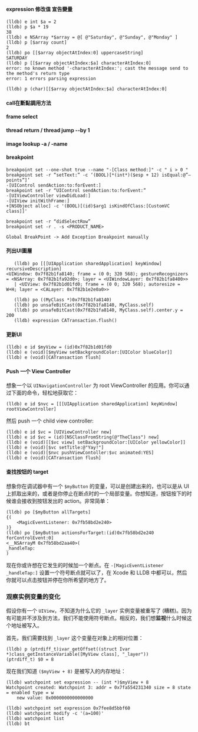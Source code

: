 #### expression 修改值 宣告變量

```
(lldb) e int $a = 2
(lldb) p $a * 19
38
(lldb) e NSArray *$array = @[ @"Saturday", @"Sunday", @"Monday" ]
(lldb) p [$array count]
2
(lldb) po [[$array objectAtIndex:0] uppercaseString]
SATURDAY
(lldb) p [[$array objectAtIndex:$a] characterAtIndex:0]
error: no known method '-characterAtIndex:'; cast the message send to the method's return type
error: 1 errors parsing expression

(lldb) p (char)[[$array objectAtIndex:$a] characterAtIndex:0]
```

#### call在斷點調用方法

#### frame select

#### thread return / thread jump --by 1

#### image lookup -a / -name

#### breakpoint

```
breakpoint set --one-shot true --name "-[Class method:]" -c " i > 0 "
breakpoint set -r “setText:” -c ‘(BOOL)[*(int*)($esp + 12) isEqual:@”— points”]’
-[UIControl sendAction:to:forEvent:]
breakpoint set -r “UIControl sendAction:to:forEvent:”
-[UIViewController viewDidLoad:]
-[UIView initWithFrame:]
+[NSObject alloc] -c '(BOOL)[(id)$arg1 isKindOfClass:[CustomVC class]]'

breakpoint set -r “didSelectRow”
breakpoint set -r . -s <PRODUCT_NAME>

Global BreakPoint -> Add Exception Breakpoint manually
```

#### 列出UI圖層

```
   (lldb) po [[[UIApplication sharedApplication] keyWindow] recursiveDescription]
<UIWindow: 0x7f82b1fa8140; frame = (0 0; 320 568); gestureRecognizers = <NSArray: 0x7f82b1fa92d0>; layer = <UIWindowLayer: 0x7f82b1fa8400>>
   | <UIView: 0x7f82b1d01fd0; frame = (0 0; 320 568); autoresize = W+H; layer = <CALayer: 0x7f82b1e2e0a0>>
   
   (lldb) po ((MyClass *)0x7f82b1fa8140)
   (lldb) po unsafeBitCast(0x7f82b1fa8140, MyClass.self)
   (lldb) po unsafeBitCast(0x7f82b1fa8140, MyClass.self).center.y = 200
   (lldb) expression CATransaction.flush()
```

#### 更新UI

```
(lldb) e id $myView = (id)0x7f82b1d01fd0
(lldb) e (void)[$myView setBackgroundColor:[UIColor blueColor]]
(lldb) e (void)[CATransaction flush]
```

#### Push 一个 View Controller

想象一个以 `UINavigationController` 为 root ViewController 的应用。你可以通过下面的命令，轻松地获取它：

```
(lldb) e id $nvc = [[[UIApplication sharedApplication] keyWindow] rootViewController]
```

然后 push 一个 child view controller:

```
(lldb) e id $vc = [UIViewController new]
(lldb) e id $vc = (id)[NSClassFromString(@"TheClass") new]
(lldb) e (void)[[$vc view] setBackgroundColor:[UIColor yellowColor]]
(lldb) e (void)[$vc setTitle:@"Yay!"]
(lldb) e (void)[$nvc pushViewContoller:$vc animated:YES]
(lldb) e (void)[CATransaction flush]
```

#### 查找按钮的 target

想象你在调试器中有一个 `$myButton` 的变量，可以是创建出来的，也可以是从 UI 上抓取出来的，或者是你停止在断点时的一个局部变量。你想知道，按钮按下的时候谁会接收到按钮发出的 action。非常简单：

```
(lldb) po [$myButton allTargets]
{(
    <MagicEventListener: 0x7fb58bd2e240>
)}
(lldb) po [$myButton actionsForTarget:(id)0x7fb58bd2e240 forControlEvent:0]
<__NSArrayM 0x7fb58bd2aa40>(
_handleTap:
)
```

现在你或许想在它发生的时候加一个断点。在 `-[MagicEventListener _handleTap:]` 设置一个符号断点就可以了，在 Xcode 和 LLDB 中都可以，然后你就可以点击按钮并停在你所希望的地方了。

### 观察实例变量的变化

假设你有一个 `UIView`，不知道为什么它的 `_layer` 实例变量被重写了 (糟糕)。因为有可能并不涉及到方法，我们不能使用符号断点。相反的，我们想**监视**什么时候这个地址被写入。

首先，我们需要找到 `_layer` 这个变量在对象上的相对位置：

```
(lldb) p (ptrdiff_t)ivar_getOffset((struct Ivar *)class_getInstanceVariable([MyView class], "_layer"))
(ptrdiff_t) $0 = 8
```

现在我们知道 `($myView + 8)` 是被写入的内存地址：

```
(lldb) watchpoint set expression -- (int *)$myView + 8
Watchpoint created: Watchpoint 3: addr = 0x7fa554231340 size = 8 state = enabled type = w
    new value: 0x0000000000000000
    
(lldb) watchpoint set expression 0x7fee8d5bbf60
(lldb) watchpoint modify -c '(a=100)'
(lldb) watchpoint list
(lldb) bt
```

